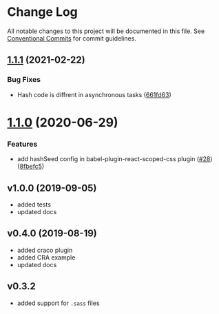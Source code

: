 # Change Log

All notable changes to this project will be documented in this file.
See [Conventional Commits](https://conventionalcommits.org) for commit guidelines.

## [1.1.1](https://github.com/gaoxiaoliangz/react-scoped-css/compare/v1.1.0...v1.1.1) (2021-02-22)


### Bug Fixes

* Hash code is diffrent in asynchronous tasks ([661fd63](https://github.com/gaoxiaoliangz/react-scoped-css/commit/661fd63))





# [1.1.0](https://github.com/gaoxiaoliangz/react-scoped-css/compare/v1.0.0...v1.1.0) (2020-06-29)


### Features

* add hashSeed config in babel-plugin-react-scoped-css plugin ([#28](https://github.com/gaoxiaoliangz/react-scoped-css/issues/28)) ([8fbefc5](https://github.com/gaoxiaoliangz/react-scoped-css/commit/8fbefc5))


## v1.0.0 (2019-09-05)

- added tests
- updated docs

## v0.4.0 (2019-08-19)

- added craco plugin
- added CRA example
- updated docs

## v0.3.2

- added support for `.sass` files
